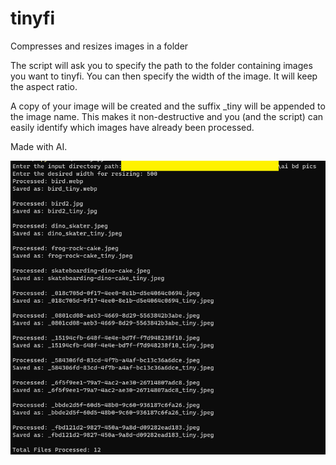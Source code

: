 # tinyfi
Compresses and resizes images in a folder

The script will ask you to specify the path to the folder containing images you want to tinyfi. You can then specify the width of the image. It will keep the aspect ratio.

A copy of your image will be created and the suffix _tiny will be appended to the image name. This makes it non-destructive and you (and the script) can easily identify which images have already been processed.

Made with AI.

![The script in action](screenshot.png)
